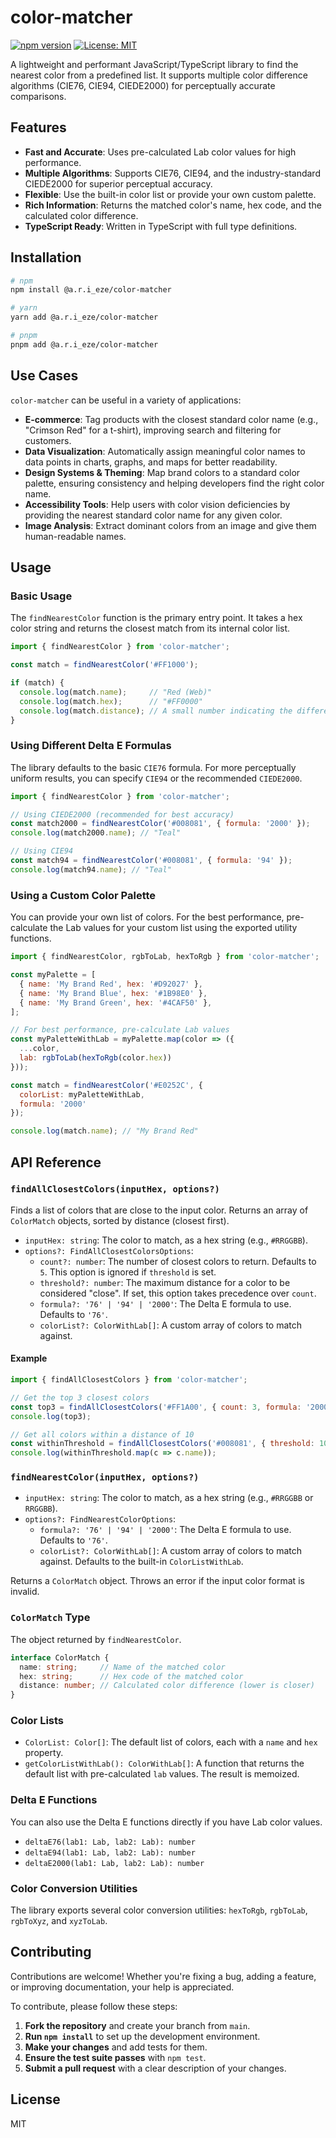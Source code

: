 # color-matcher

[![npm version](https://badge.fury.io/js/%40a.r.i_eze%2fcolor-matcher.svg)](https://badge.fury.io/js/%40a.r.i_eze%2fcolor-matcher)
[![License: MIT](https://img.shields.io/badge/License-MIT-yellow.svg)](https://opensource.org/licenses/MIT)

A lightweight and performant JavaScript/TypeScript library to find the nearest color from a predefined list. It supports multiple color difference algorithms (CIE76, CIE94, CIEDE2000) for perceptually accurate comparisons.

## Features

-   **Fast and Accurate**: Uses pre-calculated Lab color values for high performance.
-   **Multiple Algorithms**: Supports CIE76, CIE94, and the industry-standard CIEDE2000 for superior perceptual accuracy.
-   **Flexible**: Use the built-in color list or provide your own custom palette.
-   **Rich Information**: Returns the matched color's name, hex code, and the calculated color difference.
-   **TypeScript Ready**: Written in TypeScript with full type definitions.

## Installation

```bash
# npm
npm install @a.r.i_eze/color-matcher

# yarn
yarn add @a.r.i_eze/color-matcher

# pnpm
pnpm add @a.r.i_eze/color-matcher
```

## Use Cases

`color-matcher` can be useful in a variety of applications:

-   **E-commerce**: Tag products with the closest standard color name (e.g., "Crimson Red" for a t-shirt), improving search and filtering for customers.
-   **Data Visualization**: Automatically assign meaningful color names to data points in charts, graphs, and maps for better readability.
-   **Design Systems & Theming**: Map brand colors to a standard color palette, ensuring consistency and helping developers find the right color name.
-   **Accessibility Tools**: Help users with color vision deficiencies by providing the nearest standard color name for any given color.
-   **Image Analysis**: Extract dominant colors from an image and give them human-readable names.

## Usage

### Basic Usage

The `findNearestColor` function is the primary entry point. It takes a hex color string and returns the closest match from its internal color list.

```javascript
import { findNearestColor } from 'color-matcher';

const match = findNearestColor('#FF1000');

if (match) {
  console.log(match.name);     // "Red (Web)"
  console.log(match.hex);      // "#FF0000"
  console.log(match.distance); // A small number indicating the difference
}
```

### Using Different Delta E Formulas

The library defaults to the basic `CIE76` formula. For more perceptually uniform results, you can specify `CIE94` or the recommended `CIEDE2000`.

```javascript
import { findNearestColor } from 'color-matcher';

// Using CIEDE2000 (recommended for best accuracy)
const match2000 = findNearestColor('#008081', { formula: '2000' });
console.log(match2000.name); // "Teal"

// Using CIE94
const match94 = findNearestColor('#008081', { formula: '94' });
console.log(match94.name); // "Teal"
```

### Using a Custom Color Palette

You can provide your own list of colors. For the best performance, pre-calculate the Lab values for your custom list using the exported utility functions.

```javascript
import { findNearestColor, rgbToLab, hexToRgb } from 'color-matcher';

const myPalette = [
  { name: 'My Brand Red', hex: '#D92027' },
  { name: 'My Brand Blue', hex: '#1B98E0' },
  { name: 'My Brand Green', hex: '#4CAF50' },
];

// For best performance, pre-calculate Lab values
const myPaletteWithLab = myPalette.map(color => ({
  ...color,
  lab: rgbToLab(hexToRgb(color.hex))
}));

const match = findNearestColor('#E0252C', {
  colorList: myPaletteWithLab,
  formula: '2000'
});

console.log(match.name); // "My Brand Red"
```

## API Reference

### `findAllClosestColors(inputHex, options?)`

Finds a list of colors that are close to the input color. Returns an array of `ColorMatch` objects, sorted by distance (closest first).

-   `inputHex: string`: The color to match, as a hex string (e.g., `#RRGGBB`).
-   `options?: FindAllClosestColorsOptions`:
    -   `count?: number`: The number of closest colors to return. Defaults to `5`. This option is ignored if `threshold` is set.
    -   `threshold?: number`: The maximum distance for a color to be considered "close". If set, this option takes precedence over `count`.
    -   `formula?: '76' | '94' | '2000'`: The Delta E formula to use. Defaults to `'76'`.
    -   `colorList?: ColorWithLab[]`: A custom array of colors to match against.

#### Example

```javascript
import { findAllClosestColors } from 'color-matcher';

// Get the top 3 closest colors
const top3 = findAllClosestColors('#FF1A00', { count: 3, formula: '2000' });
console.log(top3);

// Get all colors within a distance of 10
const withinThreshold = findAllClosestColors('#008081', { threshold: 10, formula: '2000' });
console.log(withinThreshold.map(c => c.name));
```

### `findNearestColor(inputHex, options?)`

-   `inputHex: string`: The color to match, as a hex string (e.g., `#RRGGBB` or `RRGGBB`).
-   `options?: FindNearestColorOptions`:
    -   `formula?: '76' | '94' | '2000'`: The Delta E formula to use. Defaults to `'76'`.
    -   `colorList?: ColorWithLab[]`: A custom array of colors to match against. Defaults to the built-in `ColorListWithLab`.

Returns a `ColorMatch` object. Throws an error if the input color format is invalid.

### `ColorMatch` Type

The object returned by `findNearestColor`.

```typescript
interface ColorMatch {
  name: string;     // Name of the matched color
  hex: string;      // Hex code of the matched color
  distance: number; // Calculated color difference (lower is closer)
}
```

### Color Lists

-   `ColorList: Color[]`: The default list of colors, each with a `name` and `hex` property.
-   `getColorListWithLab(): ColorWithLab[]`: A function that returns the default list with pre-calculated `lab` values. The result is memoized.

### Delta E Functions

You can also use the Delta E functions directly if you have Lab color values.

-   `deltaE76(lab1: Lab, lab2: Lab): number`
-   `deltaE94(lab1: Lab, lab2: Lab): number`
-   `deltaE2000(lab1: Lab, lab2: Lab): number`

### Color Conversion Utilities

The library exports several color conversion utilities: `hexToRgb`, `rgbToLab`, `rgbToXyz`, and `xyzToLab`.

## Contributing

Contributions are welcome! Whether you're fixing a bug, adding a feature, or improving documentation, your help is appreciated.

To contribute, please follow these steps:

1.  **Fork the repository** and create your branch from `main`.
2.  **Run `npm install`** to set up the development environment.
3.  **Make your changes** and add tests for them.
4.  **Ensure the test suite passes** with `npm test`.
5.  **Submit a pull request** with a clear description of your changes.

## License

MIT